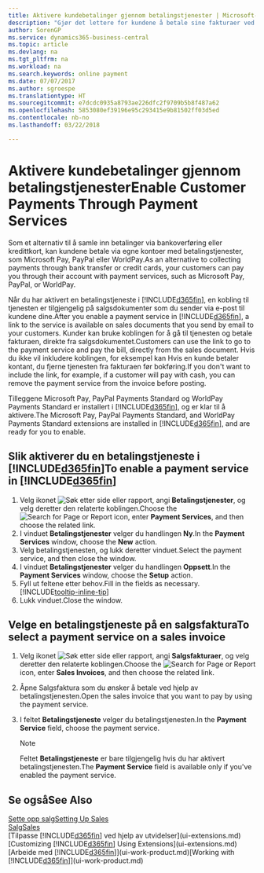```yaml
---
title: Aktivere kundebetalinger gjennom betalingstjenester | Microsoft-dokumentasjon
description: "Gjør det lettere for kundene å betale sine fakturaer ved å aktivere betalingstjenester."
author: SorenGP
ms.service: dynamics365-business-central
ms.topic: article
ms.devlang: na
ms.tgt_pltfrm: na
ms.workload: na
ms.search.keywords: online payment
ms.date: 07/07/2017
ms.author: sgroespe
ms.translationtype: HT
ms.sourcegitcommit: e7dcdc0935a8793ae226dfc2f9709b5b8f487a62
ms.openlocfilehash: 5853080ef39196e95c293415e9b81502ff03d5ed
ms.contentlocale: nb-no
ms.lasthandoff: 03/22/2018

---
```

# <a name="enable-customer-payments-through-payment-services"></a><span data-ttu-id="38502-103">Aktivere kundebetalinger gjennom betalingstjenester</span><span class="sxs-lookup"><span data-stu-id="38502-103">Enable Customer Payments Through Payment Services</span></span>
<span data-ttu-id="38502-104">Som et alternativ til å samle inn betalinger via bankoverføring eller kredittkort, kan kundene betale via egne kontoer med betalingstjenester, som Microsoft Pay, PayPal eller WorldPay.</span><span class="sxs-lookup"><span data-stu-id="38502-104">As an alternative to collecting payments through bank transfer or credit cards, your customers can pay you through their account with payment services, such as Microsoft Pay, PayPal, or WorldPay.</span></span>  

<span data-ttu-id="38502-105">Når du har aktivert en betalingstjeneste i [!INCLUDE[d365fin](includes/d365fin_md.md)], en kobling til tjenesten er tilgjengelig på salgsdokumenter som du sender via e-post til kundene dine.</span><span class="sxs-lookup"><span data-stu-id="38502-105">After you enable a payment service in [!INCLUDE[d365fin](includes/d365fin_md.md)], a link to the service is available on sales documents that you send by email to your customers.</span></span> <span data-ttu-id="38502-106">Kunder kan bruke koblingen for å gå til tjenesten og betale fakturaen, direkte fra salgsdokumentet.</span><span class="sxs-lookup"><span data-stu-id="38502-106">Customers can use the link to go to the payment service and pay the bill, directly from the sales document.</span></span> <span data-ttu-id="38502-107">Hvis du ikke vil inkludere koblingen, for eksempel kan Hvis en kunde betaler kontant, du fjerne tjenesten fra fakturaen før bokføring.</span><span class="sxs-lookup"><span data-stu-id="38502-107">If you don't want to include the link, for example, if a customer will pay with cash, you can remove the payment service from the invoice before posting.</span></span>  

<span data-ttu-id="38502-108">Tilleggene Microsoft Pay, PayPal Payments Standard og WorldPay Payments Standard er installert i [!INCLUDE[d365fin](includes/d365fin_md.md)], og er klar til å aktivere.</span><span class="sxs-lookup"><span data-stu-id="38502-108">The Microsoft Pay, PayPal Payments Standard, and WorldPay Payments Standard extensions are installed in [!INCLUDE[d365fin](includes/d365fin_md.md)], and are ready for you to enable.</span></span>  

## <a name="to-enable-a-payment-service-in-included365finincludesd365finmdmd"></a><span data-ttu-id="38502-109">Slik aktiverer du en betalingstjeneste i [!INCLUDE[d365fin](includes/d365fin_md.md)]</span><span class="sxs-lookup"><span data-stu-id="38502-109">To enable a payment service in [!INCLUDE[d365fin](includes/d365fin_md.md)]</span></span>
1. <span data-ttu-id="38502-110">Velg ikonet ![Søk etter side eller rapport](media/ui-search/search_small.png "Søk etter side eller rapport"), angi **Betalingstjenester**, og velg deretter den relaterte koblingen.</span><span class="sxs-lookup"><span data-stu-id="38502-110">Choose the ![Search for Page or Report](media/ui-search/search_small.png "Search for Page or Report icon") icon, enter **Payment Services**, and then choose the related link.</span></span>  
2. <span data-ttu-id="38502-111">I vinduet **Betalingstjenester** velger du handlingen **Ny**.</span><span class="sxs-lookup"><span data-stu-id="38502-111">In the **Payment Services** window, choose the **New** action.</span></span>  
3. <span data-ttu-id="38502-112">Velg betalingstjenesten, og lukk deretter vinduet.</span><span class="sxs-lookup"><span data-stu-id="38502-112">Select the payment service, and then close the window.</span></span>  
4. <span data-ttu-id="38502-113">I vinduet **Betalingstjenester** velger du handlingen **Oppsett**.</span><span class="sxs-lookup"><span data-stu-id="38502-113">In the **Payment Services** window, choose the **Setup** action.</span></span>  
5. <span data-ttu-id="38502-114">Fyll ut feltene etter behov.</span><span class="sxs-lookup"><span data-stu-id="38502-114">Fill in the fields as necessary.</span></span> [!INCLUDE[tooltip-inline-tip](includes/tooltip-inline-tip_md.md)]  
6. <span data-ttu-id="38502-115">Lukk vinduet.</span><span class="sxs-lookup"><span data-stu-id="38502-115">Close the window.</span></span>  

## <a name="to-select-a-payment-service-on-a-sales-invoice"></a><span data-ttu-id="38502-116">Velge en betalingstjeneste på en salgsfaktura</span><span class="sxs-lookup"><span data-stu-id="38502-116">To select a payment service on a sales invoice</span></span>
1. <span data-ttu-id="38502-117">Velg ikonet ![Søk etter side eller rapport](media/ui-search/search_small.png "Søk etter side eller rapport"), angi **Salgsfakturaer**, og velg deretter den relaterte koblingen.</span><span class="sxs-lookup"><span data-stu-id="38502-117">Choose the ![Search for Page or Report](media/ui-search/search_small.png "Search for Page or Report icon") icon, enter **Sales Invoices**, and then choose the related link.</span></span>  
2. <span data-ttu-id="38502-118">Åpne Salgsfaktura som du ønsker å betale ved hjelp av betalingstjenesten.</span><span class="sxs-lookup"><span data-stu-id="38502-118">Open the sales invoice that you want to pay by using the payment service.</span></span>  
3. <span data-ttu-id="38502-119">I feltet **Betalingstjeneste** velger du betalingstjenesten.</span><span class="sxs-lookup"><span data-stu-id="38502-119">In the **Payment Service** field, choose the payment service.</span></span>  

    > [!NOTE]  
    >   <span data-ttu-id="38502-120">Feltet **Betalingstjeneste** er bare tilgjengelig hvis du har aktivert betalingstjenesten.</span><span class="sxs-lookup"><span data-stu-id="38502-120">The **Payment Service** field is available only if you've enabled the payment service.</span></span>  

## <a name="see-also"></a><span data-ttu-id="38502-121">Se også</span><span class="sxs-lookup"><span data-stu-id="38502-121">See Also</span></span>  
[<span data-ttu-id="38502-122">Sette opp salg</span><span class="sxs-lookup"><span data-stu-id="38502-122">Setting Up Sales</span></span>](sales-setup-sales.md)  
[<span data-ttu-id="38502-123">Salg</span><span class="sxs-lookup"><span data-stu-id="38502-123">Sales</span></span>](sales-manage-sales.md)  
<span data-ttu-id="38502-124">[Tilpasse [!INCLUDE[d365fin](includes/d365fin_md.md)] ved hjelp av utvidelser](ui-extensions.md)</span><span class="sxs-lookup"><span data-stu-id="38502-124">[Customizing [!INCLUDE[d365fin](includes/d365fin_md.md)] Using Extensions](ui-extensions.md)</span></span>  
<span data-ttu-id="38502-125">[Arbeide med [!INCLUDE[d365fin](includes/d365fin_md.md)]](ui-work-product.md)</span><span class="sxs-lookup"><span data-stu-id="38502-125">[Working with [!INCLUDE[d365fin](includes/d365fin_md.md)]](ui-work-product.md)</span></span>  

